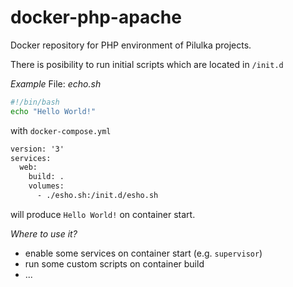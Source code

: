 # docker-php-apache
Docker repository for PHP environment of Pilulka projects.

There is posibility to run initial scripts which are located in `/init.d`

*Example*
File: _echo.sh_

```bash
#!/bin/bash
echo "Hello World!"
```

with `docker-compose.yml`

```txt
version: '3'
services:
  web:
    build: .
    volumes:
      - ./esho.sh:/init.d/esho.sh
```

will produce `Hello World!` on container start.

*Where to use it?*

- enable some services on container start (e.g. `supervisor`)
- run some custom scripts on container build
- ...
